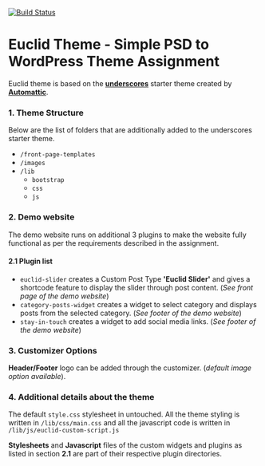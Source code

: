 [![Build Status](https://travis-ci.org/Automattic/_s.svg?branch=master)](https://travis-ci.org/Automattic/_s)

Euclid Theme - Simple PSD to WordPress Theme Assignment
============

Euclid theme is based on the [**underscores**](http://underscores.me/) starter theme created by [**Automattic**](https://automattic.com/).

### 1. Theme Structure
Below are the list of folders that are additionally added to the underscores starter theme.
* `/front-page-templates`
* `/images`
* `/lib`
    * `bootstrap`
    * `css`
    * `js`

### 2. Demo website
The demo website runs on additional 3 plugins to make the website fully functional as per the requirements described in the assignment.

#### 2.1 Plugin list
* `euclid-slider` creates a Custom Post Type **'Euclid Slider'** and gives a shortcode feature to display the slider through post content. (*See front page of the demo website*)
* `category-posts-widget` creates a widget to select category and displays posts from the selected category. (*See footer of the demo website*)
* `stay-in-touch` creates a widget to add social media links. (*See footer of the demo website*)

### 3. Customizer Options
**Header/Footer** logo can be added through the customizer. (*default image option available*).

### 4. Additional details about the theme
The default `style.css` stylesheet in untouched. All the theme styling is written in `/lib/css/main.css`
and all the javascript code is written in `/lib/js/euclid-custom-script.js`

**Stylesheets** and **Javascript** files of the custom widgets and plugins as listed in section **2.1** are part of their respective plugin directories.